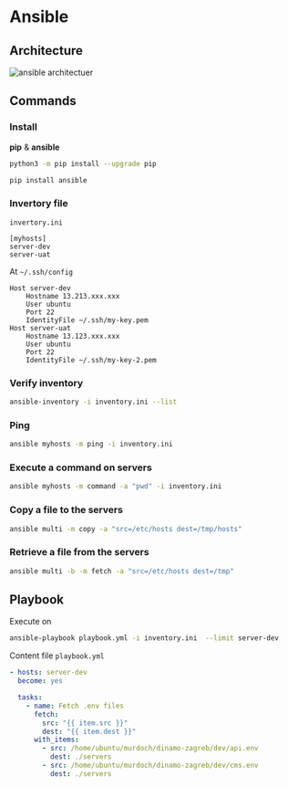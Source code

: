 # Ansible

## Architecture

![ansible architectuer](https://i.pinimg.com/736x/76/be/4a/76be4a0c1e2f0c98f12f1af2a2093ec3.jpg)

## Commands 

### Install 

**pip** & **ansible**

```sh
python3 -m pip install --upgrade pip

pip install ansible
```

### Invertory file

`invertory.ini`

```
[myhosts]
server-dev
server-uat
```


At `~/.ssh/config`

```
Host server-dev
    Hostname 13.213.xxx.xxx
    User ubuntu
    Port 22
    IdentityFile ~/.ssh/my-key.pem
Host server-uat
    Hostname 13.123.xxx.xxx
    User ubuntu
    Port 22
    IdentityFile ~/.ssh/my-key-2.pem
```

### Verify inventory

```sh
ansible-inventory -i inventory.ini --list
```

### Ping

```sh
ansible myhosts -m ping -i inventory.ini
```

### Execute a command on servers
```sh
ansible myhosts -m command -a "pwd" -i inventory.ini
```

### Copy a file to the servers

```sh
ansible multi -m copy -a "src=/etc/hosts dest=/tmp/hosts"
```

### Retrieve a file from the servers

```sh
ansible multi -b -m fetch -a "src=/etc/hosts dest=/tmp"
```

## Playbook

Execute on 

```sh
ansible-playbook playbook.yml -i inventory.ini  --limit server-dev
```

Content file `playbook.yml`
```yml
- hosts: server-dev
  become: yes

  tasks:
    - name: Fetch .env files
      fetch:
        src: "{{ item.src }}"
        dest: "{{ item.dest }}"
      with_items:
        - src: /home/ubuntu/murdoch/dinamo-zagreb/dev/api.env
          dest: ./servers
        - src: /home/ubuntu/murdoch/dinamo-zagreb/dev/cms.env
          dest: ./servers
```